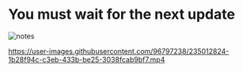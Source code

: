 # You must wait for the next update

![notes](https://user-images.githubusercontent.com/96797238/230118468-01fa132e-1a52-4e1e-939a-e1a18899b3c5.png)



https://user-images.githubusercontent.com/96797238/235012824-1b28f94c-c3eb-433b-be25-3038fcab9bf7.mp4

